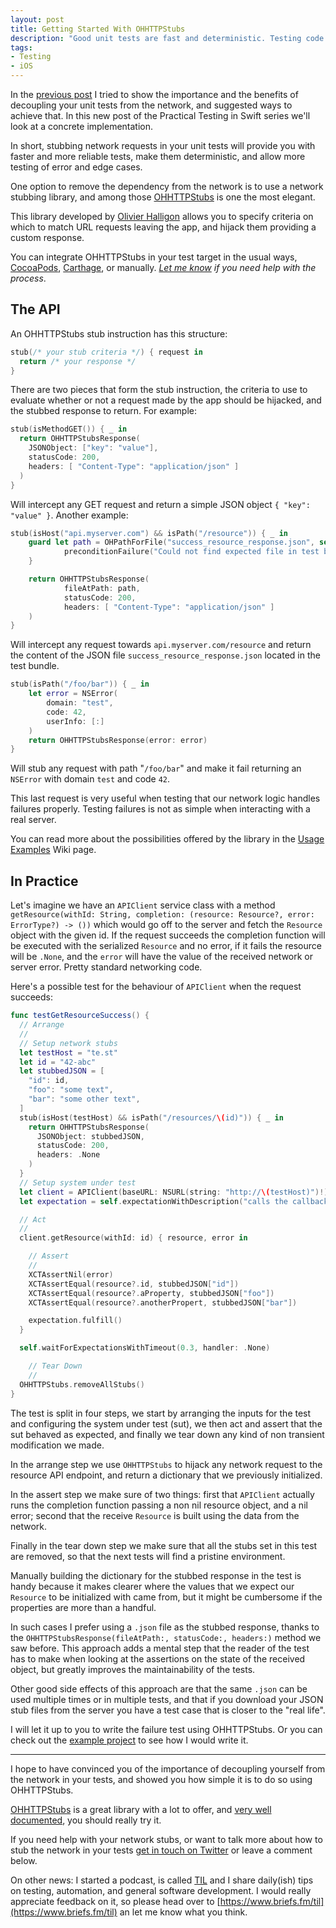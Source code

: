```yaml
---
layout: post
title: Getting Started With OHHTTPStubs
description: "Good unit tests are fast and deterministic. Testing code that hits the network could undermine this goal, but using OHHTTPStubs we can take back control of our tests. This post explores the advantages of stubbing the network, and provide a guide on how to do it with OHHTTPStubs."
tags:
- Testing
- iOS
---
```


In the [previous post](http://www.mokacoding.com/blog/why-hitting-the-network-is-bad-for-your-tests/)
I tried to show the importance and the benefits of decoupling your unit tests
from the network, and suggested ways to achieve that. In this new post of the
Practical Testing in Swift series we'll look at a concrete implementation.

In short, stubbing network requests in your unit tests will provide you with
faster and more reliable tests, make them deterministic, and allow more testing
of error and edge cases.

One option to remove the dependency from the network is to use a network
stubbing library, and among those [OHHTTPStubs](https://github.com/AliSoftware/OHHTTPStubs)
is one the most elegant.

This library developed by [Olivier Halligon](https://twitter.com/aligatr)
allows you to specify criteria on which to match URL requests leaving the app,
and hijack them providing a custom response.

You can integrate OHHTTPStubs in your test target in the usual ways,
[CocoaPods](http://cocoapods.org/), [Carthage](https://github.com/carthage/carthage),
or manually.
_[Let me know](https://twitter.com/mokagio) if you need help with the process_.

## The API

An OHHTTPStubs stub instruction has this structure:

```swift
stub(/* your stub criteria */) { request in
  return /* your response */
}
```

There are two pieces that form the stub instruction, the criteria to use to
evaluate whether or not a request made by the app should be hijacked, and the
stubbed response to return. For example:

```swift
stub(isMethodGET()) { _ in
  return OHHTTPStubsResponse(
    JSONObject: ["key": "value"],
    statusCode: 200,
    headers: [ "Content-Type": "application/json" ]
  )
}
```

Will intercept any GET request and return a simple JSON object `{ "key": "value" }`.
Another example:

```swift
stub(isHost("api.myserver.com") && isPath("/resource")) { _ in
	guard let path = OHPathForFile("success_resource_response.json", self.dynamicType) else {
			preconditionFailure("Could not find expected file in test bundle")
	}

	return OHHTTPStubsResponse(
			fileAtPath: path,
			statusCode: 200,
			headers: [ "Content-Type": "application/json" ]
	)
}
```

Will intercept any request towards `api.myserver.com/resource` and return
the content of the JSON file `success_resource_response.json` located in the
test bundle.

```swift
stub(isPath("/foo/bar")) { _ in
	let error = NSError(
		domain: "test",
		code: 42,
		userInfo: [:]
	)
	return OHHTTPStubsResponse(error: error)
}
```

Will stub any request with path "`/foo/bar`" and make it fail returning an
`NSError` with domain `test` and code `42`.

This last request is very useful when testing that our network logic handles
failures properly. Testing failures is not as simple when interacting with a
real server.

You can read more about the possibilities offered by the library in the
[Usage Examples](https://github.com/AliSoftware/OHHTTPStubs/wiki/Usage-Examples)
Wiki page.

## In Practice

Let's imagine we have an `APIClient` service class with a method
`getResource(withId: String, completion: (resource: Resource?, error: ErrorType?) -> ())`
which would go off to the server and fetch the `Resource` object with the given
id. If the request succeeds the completion function will be executed with the
serialized `Resource` and no error, if it fails the resource will be `.None`,
and the `error` will have the value of the received network or server error.
Pretty standard networking code.

Here's a possible test for the behaviour of `APIClient` when the request
succeeds:

```swift
func testGetResourceSuccess() {
  // Arrange
  //
  // Setup network stubs
  let testHost = "te.st"
  let id = "42-abc"
  let stubbedJSON = [
    "id": id,
    "foo": "some text",
    "bar": "some other text",
  ]
  stub(isHost(testHost) && isPath("/resources/\(id)")) { _ in
    return OHHTTPStubsResponse(
      JSONObject: stubbedJSON,
      statusCode: 200,
      headers: .None
    )
  }
  // Setup system under test
  let client = APIClient(baseURL: NSURL(string: "http://\(testHost)")!)
  let expectation = self.expectationWithDescription("calls the callback with a resource object")

  // Act
  //
  client.getResource(withId: id) { resource, error in

    // Assert
    //
    XCTAssertNil(error)
    XCTAssertEqual(resource?.id, stubbedJSON["id"])
    XCTAssertEqual(resource?.aProperty, stubbedJSON["foo"])
    XCTAssertEqual(resource?.anotherPropert, stubbedJSON["bar"])

    expectation.fulfill()
  }

  self.waitForExpectationsWithTimeout(0.3, handler: .None)

	// Tear Down
	//
  OHHTTPStubs.removeAllStubs()
}
```

The test is split in four steps, we start by arranging the inputs for the test
and configuring the system under test (sut), we then act and assert that the
sut behaved as expected, and finally we tear down any kind of non transient
modification we made.

In the arrange step we use `OHHTTPStubs` to hijack any network request to the
resource API endpoint, and return a dictionary that we previously initialized.

In the assert step we make sure of two things: first that `APIClient` actually
runs the completion function passing a non nil resource object, and a nil
error; second that the receive `Resource` is built using the data from the
network.

Finally in the tear down step we make sure that all the stubs set in this test
are removed, so that the next tests will find a pristine environment.

Manually building the dictionary for the stubbed response in the test is handy
because it makes clearer where the values that we expect our `Resource` to be
initialized with came from, but it might be cumbersome if the properties are
more than a handful.

In such cases I prefer using a `.json` file as the stubbed response, thanks to
the `OHHTTPStubsResponse(fileAtPath:, statusCode:, headers:)` method we saw
before. This approach adds a mental step that the reader of the test has to
make when looking at the assertions on the state of the received object, but
greatly improves the maintainability of the tests.

Other good side effects of this approach are that the same `.json` can be used
multiple times or in multiple tests, and that if you download your JSON stub
files from the server you have a test case that is closer to the "real life".

I will let it up to you to write the failure test using OHHTTPStubs. Or you
can check out the [example project](https://github.com/mokacoding/OHHTTPStubsExample)
to see how I would write it.

---

I hope to have convinced you of the importance of decoupling yourself from the
network in your tests, and showed you how simple it is to do so using OHHTTPStubs.

[OHHTTPStubs](https://github.com/AliSoftware/OHHTTPStubs) is a great library
with a lot to offer, and [very well documented](https://github.com/AliSoftware/OHHTTPStubs/wiki),
you should really try it.

If you need help with your network stubs, or want to talk more about how to
stub the network in your tests [get in touch on Twitter](http://twitter.com/mokagio)
or leave a comment below.

On other news: I started a podcast, is called [TIL](https://www.briefs.fm/til)
and I share daily(ish) tips on testing, automation, and general software
development. I would really appreciate feedback on it, so please head over to
[https://www.briefs.fm/til](https://www.briefs.fm/til) an let me know what you
think.

